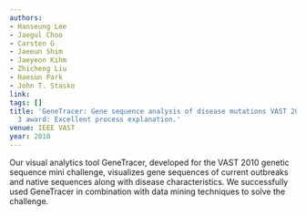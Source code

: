 ```yaml
---
authors:
- Hanseung Lee
- Jaegul Choo
- Carsten G
- Jaeeun Shim
- Jaeyeon Kihm
- Zhicheng Liu
- Haesun Park
- John T. Stasko
link:
tags: []
title: 'GeneTracer: Gene sequence analysis of disease mutations VAST 2010 mini challenge
  3 award: Excellent process explanation.'
venue: IEEE VAST
year: 2010
---
```

Our visual analytics tool GeneTracer, developed for the VAST 2010 genetic sequence mini challenge, visualizes gene sequences of current outbreaks and native sequences along with disease characteristics. We successfully used GeneTracer in combination with data mining techniques to solve the challenge.